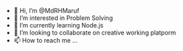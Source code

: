 - 👋 Hi, I’m @MdRHMaruf
- 👀 I’m interested in Problem Solving
- 🌱 I’m currently learning Node.js
- 💞️ I’m looking to collaborate on creative working platporm
- 📫 How to reach me ...


